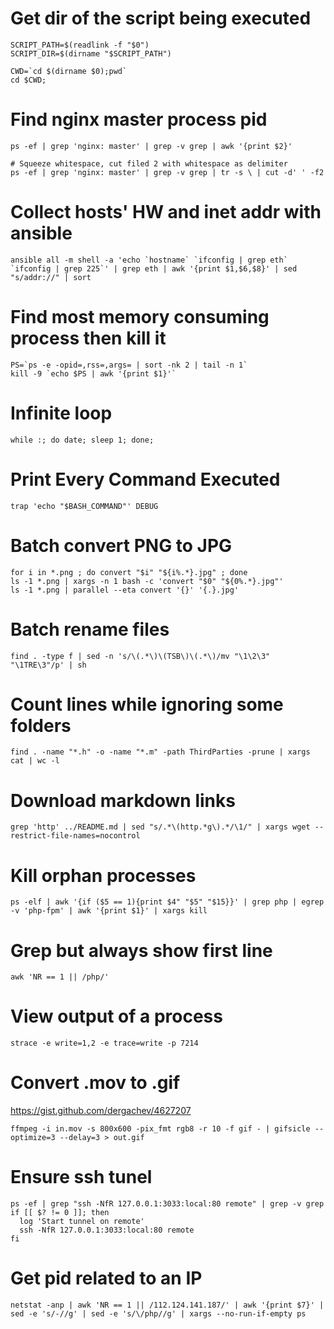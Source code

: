 # Get dir of the script being executed

```shell
SCRIPT_PATH=$(readlink -f "$0")
SCRIPT_DIR=$(dirname "$SCRIPT_PATH")
```

```shell
CWD=`cd $(dirname $0);pwd`
cd $CWD;
```

# Find nginx master process pid

```shell
ps -ef | grep 'nginx: master' | grep -v grep | awk '{print $2}'
```

```shell
# Squeeze whitespace, cut filed 2 with whitespace as delimiter
ps -ef | grep 'nginx: master' | grep -v grep | tr -s \ | cut -d' ' -f2
```

# Collect hosts' HW and inet addr with ansible

```shell
ansible all -m shell -a 'echo `hostname` `ifconfig | grep eth` `ifconfig | grep 225`' | grep eth | awk '{print $1,$6,$8}' | sed "s/addr://" | sort
```

# Find most memory consuming process then kill it

```shell
PS=`ps -e -opid=,rss=,args= | sort -nk 2 | tail -n 1`
kill -9 `echo $PS | awk '{print $1}'`
```

# Infinite loop

```shell
while :; do date; sleep 1; done;
```

# Print Every Command Executed

```shell
trap 'echo "$BASH_COMMAND"' DEBUG
```

# Batch convert PNG to JPG

```shell
for i in *.png ; do convert "$i" "${i%.*}.jpg" ; done
ls -1 *.png | xargs -n 1 bash -c 'convert "$0" "${0%.*}.jpg"'
ls -1 *.png | parallel --eta convert '{}' '{.}.jpg'
```

# Batch rename files

```shell
find . -type f | sed -n 's/\(.*\)\(TSB\)\(.*\)/mv "\1\2\3" "\1TRE\3"/p' | sh
```

# Count lines while ignoring some folders

```shell
find . -name "*.h" -o -name "*.m" -path ThirdParties -prune | xargs cat | wc -l
```

# Download markdown links

```shell
grep 'http' ../README.md | sed "s/.*\(http.*g\).*/\1/" | xargs wget --restrict-file-names=nocontrol
```

# Kill orphan processes

```shell
ps -elf | awk '{if ($5 == 1){print $4" "$5" "$15}}' | grep php | egrep -v 'php-fpm' | awk '{print $1}' | xargs kill
```

# Grep but always show first line

```shell
awk 'NR == 1 || /php/'
```

# View output of a process

```shell
strace -e write=1,2 -e trace=write -p 7214
```

# Convert .mov to .gif

https://gist.github.com/dergachev/4627207

```shell
ffmpeg -i in.mov -s 800x600 -pix_fmt rgb8 -r 10 -f gif - | gifsicle --optimize=3 --delay=3 > out.gif
```

# Ensure ssh tunel

```shell
ps -ef | grep "ssh -NfR 127.0.0.1:3033:local:80 remote" | grep -v grep
if [[ $? != 0 ]]; then
  log 'Start tunnel on remote'
  ssh -NfR 127.0.0.1:3033:local:80 remote
fi
```

# Get pid related to an IP

```shell
netstat -anp | awk 'NR == 1 || /112.124.141.187/' | awk '{print $7}' | sed -e 's/-//g' | sed -e 's/\/php//g' | xargs --no-run-if-empty ps
```
